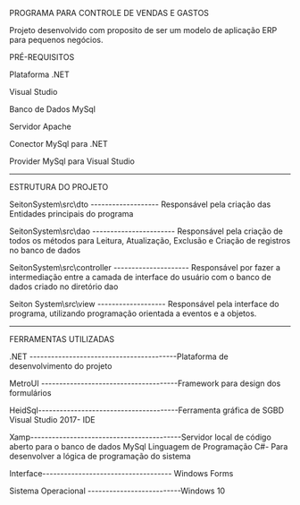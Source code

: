 PROGRAMA PARA CONTROLE DE VENDAS E GASTOS

Projeto desenvolvido com proposito de ser um modelo de aplicação ERP para pequenos negócios.

PRÉ-REQUISITOS 

Plataforma .NET

Visual Studio

Banco de Dados MySql

Servidor Apache

Conector MySql para .NET

Provider MySql para Visual Studio


---------------------------------------------------------------------------------------------------------------------------------------------------------------------------
ESTRUTURA DO PROJETO 

SeitonSystem\src\dto  -------------------	Responsável pela criação das Entidades principais do programa

SeitonSystem\src\dao  -----------------------	Responsável pela criação de todos os métodos para Leitura, Atualização, Exclusão e Criação de registros no banco de dados

SeitonSystem\src\controller ---------------------	Responsável por fazer a intermediação entre a camada de interface do usuário com o banco de dados criado no diretório dao

Seiton System\src\view	------------------- Responsável pela interface do programa, utilizando programação orientada a eventos e a objetos.

----------------------------------------------------------------------------------------------------------------------------------------------------------------------------

FERRAMENTAS UTILIZADAS

.NET -----------------------------------------Plataforma de desenvolvimento do projeto

MetroUI --------------------------------------Framework para design dos formulários

HeidSql---------------------------------------Ferramenta gráfica de SGBD	Visual Studio 2017- IDE

Xamp------------------------------------------Servidor local de código aberto para o banco de dados MySql	Linguagem de Programação C#- Para desenvolver a lógica de programação do sistema

Interface------------------------------------ Windows Forms

Sistema Operacional --------------------------Windows 10

